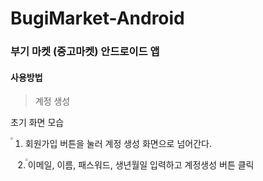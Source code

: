 # BugiMarket-Android
###  부기 마켓 (중고마켓) 안드로이드 앱 

#### 사용방법 

> 계정 생성

초기 화면 모습

<img src="C:\Users\user\OneDrive\바탕 화면\문서 이미지\계정생성 -첫 로그인 화면.png" style="float: left; zoom: 25%;"/>

1. 회원가입 버튼을 눌러 계정 생성 화면으로 넘어간다.

   <img src="C:\Users\user\OneDrive\바탕 화면\문서 이미지\회원가입 화면.png" style="float: left; zoom: 25%;" />

2. 이메일, 이름, 패스워드, 생년월일 입력하고 계정생성 버튼 클릭
